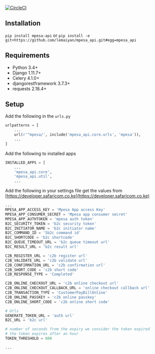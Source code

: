 [![CircleCI](https://circleci.com/gh/lemaiyan/mpesa_api.svg?style=svg)](https://circleci.com/gh/lemaiyan/mpesa_api)


## Installation

`pip install mpesa-api` or 
`pip install -e git+https://github.com/lemaiyan/mpesa_api.git#egg=mpesa_api`


## Requirements 

- Python 3.4+
- Django 1.11.7+
- Celery 4.1.0+
- djangorestframework 3.7.3+
- requests 2.18.4+

## Setup

Add the following in the `urls.py`
```python
urlpatterns = [
    ...
    url(r'^mpesa/', include('mpesa_api.core.urls', 'mpesa')),
    ...
]
```
Add the following to installed apps

```python
INSTALLED_APPS = [
    ...
    'mpesa_api.core',
    'mpesa_api.util',
    ...
```

Add the following in your settings file get the values from [https://developer.safaricom.co.ke](https://developer.safaricom.co.ke)

```python
...
MPESA_APP_ACCESS_KEY = 'Mpesa App access Key'
MPESA_APP_CONSUMER_SECRET = 'Mpesa app consumer secret'
MPESA_APP_AUTHTOKEN = 'mpesa auth token'
B2C_SECURITY_TOKEN = 'b2c security token'
B2C_INITIATOR_NAME = 'b2c initiator name'
B2C_COMMAND_ID = 'Sb2c command id'
B2C_SHORTCODE = 'b2c shortcode'
B2C_QUEUE_TIMEOUT_URL = 'b2c queue timeout url'
B2C_RESULT_URL = 'b2c result url'

C2B_REGISTER_URL = 'c2b register url'
C2B_VALIDATE_URL = 'c2b validate url'
C2B_CONFIRMATION_URL = 'c2b confirmation url'
C2B_SHORT_CODE = 'c2b short code'
C2B_RESPONSE_TYPE = 'Completed'

C2B_ONLINE_CHECKOUT_URL = 'c2b online checkout url'
C2B_ONLINE_CHECKOUT_CALLBACK_URL = 'online checkout callback url'
C2B_TRANSACTION_TYPE = 'CustomerPayBillOnline'
C2B_ONLINE_PASSKEY = 'c2b online passkey'
C2B_ONLINE_SHORT_CODE = 'c2b online short code'

# Urls
GENERATE_TOKEN_URL = 'auth url'
B2C_URL = 'b2c url'

# number of seconds from the expiry we consider the token expired 
# the token expires after an hour 
TOKEN_THRESHOLD = 600

...
```